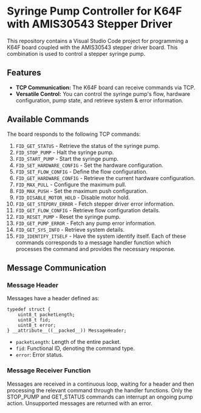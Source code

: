 # Syringe Pump Controller for K64F with AMIS30543 Stepper Driver
This repository contains a Visual Studio Code project for programming a K64F board coupled with the AMIS30543 stepper driver board. This combination is used to control a stepper syringe pump.

## Features
- **TCP Communication:** The K64F board can receive commands via TCP.
- **Versatile Control:** You can control the syringe pump's flow, hardware configuration, pump state, and retrieve system & error information.
## Available Commands
The board responds to the following TCP commands:

1. `FID_GET_STATUS` - Retrieve the status of the syringe pump.
2. `FID_STOP_PUMP` - Halt the syringe pump.
3. `FID_START_PUMP` - Start the syringe pump.
4. `FID_SET_HARDWARE_CONFIG` - Set the hardware configuration.
5. `FID_SET_FLOW_CONFIG` - Define the flow configuration.
6. `FID_GET_HARDWARE_CONFIG` - Retrieve the current hardware configuration.
7. `FID_MAX_PULL` - Configure the maximum pull.
8. `FID_MAX_PUSH` - Set the maximum push configuration.
9. `FID_DISABLE_MOTOR_HOLD` - Disable motor hold.
10. `FID_GET_STEPDRV_ERROR` - Fetch stepper driver error information.
11. `FID_GET_FLOW_CONFIG` - Retrieve flow configuration details.
12. `FID_RESET_PUMP` - Reset the syringe pump.
13. `FID_GET_PUMP_ERROR` - Fetch any pump error information.
14. `FID_GET_SYS_INFO` - Retrieve system details.
15. `FID_IDENTIFY_ITSELF` - Have the system identify itself.
Each of these commands corresponds to a message handler function which processes the command and provides the necessary response.

## Message Communication
### Message Header
Messages have a header defined as:

`typedef struct {`<br />
`    uint8_t packetLength;`<br />
`    uint8_t fid;`<br />
`    uint8_t error;`<br />
`} __attribute__((__packed__)) MessageHeader;`<br />

- `packetLength`: Length of the entire packet.
- `fid`: Functional ID, denoting the command type.
- `error`: Error status.

### Message Receiver Function
Messages are received in a continuous loop, waiting for a header and then processing the relevant command through the handler functions. Only the STOP_PUMP and GET_STATUS commands can interrupt an ongoing pump action. Unsupported messages are returned with an error.
